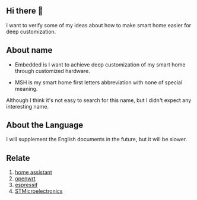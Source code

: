 ## Hi there 👋

I want to verify some of my ideas about how to make smart home easier for deep customization.

## About name

- Embedded is I want to achieve deep customization of my smart home through customized hardware.

- MSH is my smart home first letters abbreviation with none of special meaning.

Although I think it's not easy to search for this name, but I didn't expect any interesting name.

## About the Language

I will supplement the English documents in the future, but it will be slower.

## Relate

1. [home assistant](https://www.home-assistant.io/)
2. [openwrt](https://openwrt.org/start)
3. [espressif](https://github.com/espressif)
4. [STMicroelectronics](https://github.com/STMicroelectronics)
